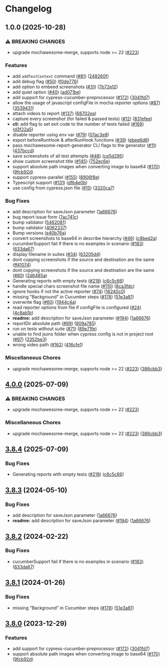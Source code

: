 # Changelog

## 1.0.0 (2025-10-28)


### ⚠ BREAKING CHANGES

* upgrade mochawesome-merge, supports node >= 22 ([#223](https://github.com/CaiqueCoelho/cypress-mochawesome-reporter/issues/223))

### Features

* add `addTestContext` command ([#81](https://github.com/CaiqueCoelho/cypress-mochawesome-reporter/issues/81)) ([248260f](https://github.com/CaiqueCoelho/cypress-mochawesome-reporter/commit/248260f0e31d7063304ddc95c259ee01f92bdcb0))
* add debug flag ([#50](https://github.com/CaiqueCoelho/cypress-mochawesome-reporter/issues/50)) ([f0de776](https://github.com/CaiqueCoelho/cypress-mochawesome-reporter/commit/f0de776b2286fafaa1483ab5f64bbb213185d880))
* add option to embeed screenshots ([#31](https://github.com/CaiqueCoelho/cypress-mochawesome-reporter/issues/31)) ([7b72e12](https://github.com/CaiqueCoelho/cypress-mochawesome-reporter/commit/7b72e123a9a2503b0c69e500ca6b082d926715e9))
* add quiet option ([#40](https://github.com/CaiqueCoelho/cypress-mochawesome-reporter/issues/40)) ([ad071be](https://github.com/CaiqueCoelho/cypress-mochawesome-reporter/commit/ad071be3b3932128fb4019bc75b99e868775dfb1))
* add support for cypress-cucumber-preprocessor ([#172](https://github.com/CaiqueCoelho/cypress-mochawesome-reporter/issues/172)) ([3041fd7](https://github.com/CaiqueCoelho/cypress-mochawesome-reporter/commit/3041fd71a20e2e06bbea034eda7b2a9da59326a9))
* allow the usage of javascript configFile in mocha reporter options ([#87](https://github.com/CaiqueCoelho/cypress-mochawesome-reporter/issues/87)) ([3539431](https://github.com/CaiqueCoelho/cypress-mochawesome-reporter/commit/35394317a027f010344315f74da88691402df46f))
* attach videos to report ([#137](https://github.com/CaiqueCoelho/cypress-mochawesome-reporter/issues/137)) ([68702ea](https://github.com/CaiqueCoelho/cypress-mochawesome-reporter/commit/68702ea9ac451ed315ab753b821eae579b136b31))
* capture every screenshot (for failed & passed tests) ([#12](https://github.com/CaiqueCoelho/cypress-mochawesome-reporter/issues/12)) ([831efee](https://github.com/CaiqueCoelho/cypress-mochawesome-reporter/commit/831efee0280b35343d75178c2f9f7b50abbea1ab))
* **cli:** add flag to set exit code to the number of tests failed ([#169](https://github.com/CaiqueCoelho/cypress-mochawesome-reporter/issues/169)) ([d3f22a5](https://github.com/CaiqueCoelho/cypress-mochawesome-reporter/commit/d3f22a5d53ae98e290e7e12f734755d5ead60ef6))
* disable reporter using env var ([#79](https://github.com/CaiqueCoelho/cypress-mochawesome-reporter/issues/79)) ([07ac3e8](https://github.com/CaiqueCoelho/cypress-mochawesome-reporter/commit/07ac3e8f54e4b16258575a652ab4746fa0890183))
* export beforeRunHook & afterRunHook functions ([#39](https://github.com/CaiqueCoelho/cypress-mochawesome-reporter/issues/39)) ([ebee6d6](https://github.com/CaiqueCoelho/cypress-mochawesome-reporter/commit/ebee6d63299dff30215011870a50d771bb48bbdf))
* pass mochawesome-report-generator CLI flags to the generator ([#11](https://github.com/CaiqueCoelho/cypress-mochawesome-reporter/issues/11)) ([437bccd](https://github.com/CaiqueCoelho/cypress-mochawesome-reporter/commit/437bccd66c965a6cb63b2dbf4db743bdf450e34e))
* save screenshots of all test attempts ([#48](https://github.com/CaiqueCoelho/cypress-mochawesome-reporter/issues/48)) ([ce5d295](https://github.com/CaiqueCoelho/cypress-mochawesome-reporter/commit/ce5d29531666e7e1335bb4aa4524dcc28abf792b))
* show custom screenshot title ([#145](https://github.com/CaiqueCoelho/cypress-mochawesome-reporter/issues/145)) ([752ec6e](https://github.com/CaiqueCoelho/cypress-mochawesome-reporter/commit/752ec6e1236e76a467ef4fa4204574c140057893))
* support absolute path images when converting image to base64 ([#170](https://github.com/CaiqueCoelho/cypress-mochawesome-reporter/issues/170)) ([9fcb92d](https://github.com/CaiqueCoelho/cypress-mochawesome-reporter/commit/9fcb92d712d75939ea574e3d6632655a9495c07d))
* support cypress-parallel ([#155](https://github.com/CaiqueCoelho/cypress-mochawesome-reporter/issues/155)) ([8906f8e](https://github.com/CaiqueCoelho/cypress-mochawesome-reporter/commit/8906f8ec7741c90b44032f365b819d863a9bbd6b))
* Typescript support ([#131](https://github.com/CaiqueCoelho/cypress-mochawesome-reporter/issues/131)) ([dfb4e0b](https://github.com/CaiqueCoelho/cypress-mochawesome-reporter/commit/dfb4e0b2e20642257422abda1276095b1724a42c))
* use config from cypress.json file ([#15](https://github.com/CaiqueCoelho/cypress-mochawesome-reporter/issues/15)) ([3320ca7](https://github.com/CaiqueCoelho/cypress-mochawesome-reporter/commit/3320ca7c6e07870b29dde59d0cd21518cd4dd9d8))


### Bug Fixes

* add description for saveJson parameter ([1a66676](https://github.com/CaiqueCoelho/cypress-mochawesome-reporter/commit/1a666768c89c9981c7647125ef2e45e69ae1d75d))
* bug report issue form ([7ac741c](https://github.com/CaiqueCoelho/cypress-mochawesome-reporter/commit/7ac741cdce1a6ec381e96408ff78083f3ca86fb9))
* bump validator ([5462081](https://github.com/CaiqueCoelho/cypress-mochawesome-reporter/commit/54620818535c6e6b4e7ee0425b76463d91af2a48))
* bump validator ([4062337](https://github.com/CaiqueCoelho/cypress-mochawesome-reporter/commit/40623377a1b20260f7f65880aea290b00b02e965))
* Bump versions ([e40b76a](https://github.com/CaiqueCoelho/cypress-mochawesome-reporter/commit/e40b76a278bb3d2f152ace2f3b2a23e10e7fe540))
* convert screenshots to base64 in describe hierarchy ([#46](https://github.com/CaiqueCoelho/cypress-mochawesome-reporter/issues/46)) ([c8bed2a](https://github.com/CaiqueCoelho/cypress-mochawesome-reporter/commit/c8bed2a7b164ff5177ae0b0b83b43315a001603e))
* cucumberSupport fail if there is no examples in scenario ([#183](https://github.com/CaiqueCoelho/cypress-mochawesome-reporter/issues/183)) ([633da67](https://github.com/CaiqueCoelho/cypress-mochawesome-reporter/commit/633da67f765653e36a2008cd7fcf5da6f41cade2))
* display filename in suites ([#34](https://github.com/CaiqueCoelho/cypress-mochawesome-reporter/issues/34)) ([63205d4](https://github.com/CaiqueCoelho/cypress-mochawesome-reporter/commit/63205d47f3eea644a0425ec859fc6bfa83d79ae2))
* dont copying screenshots if the source and destination are the same ([ff41074](https://github.com/CaiqueCoelho/cypress-mochawesome-reporter/commit/ff41074a35390f0363fd6344d12b19a13995b3c7))
* dont copying screenshots if the source and destination are the same ([#80](https://github.com/CaiqueCoelho/cypress-mochawesome-reporter/issues/80)) ([2d6485a](https://github.com/CaiqueCoelho/cypress-mochawesome-reporter/commit/2d6485a6d12163e5133b0dcb187d4e940efa6e70))
* Generating reports with empty tests ([#218](https://github.com/CaiqueCoelho/cypress-mochawesome-reporter/issues/218)) ([c6c5c66](https://github.com/CaiqueCoelho/cypress-mochawesome-reporter/commit/c6c5c6610fbb76ec788847d51da367ca65a8cae2))
* handle special chars screenshot file name ([#110](https://github.com/CaiqueCoelho/cypress-mochawesome-reporter/issues/110)) ([8ca3fdc](https://github.com/CaiqueCoelho/cypress-mochawesome-reporter/commit/8ca3fdc6ade721632a53ac4fa76365362929e732))
* ignore hooks if not the active reporter ([#74](https://github.com/CaiqueCoelho/cypress-mochawesome-reporter/issues/74)) ([16240c0](https://github.com/CaiqueCoelho/cypress-mochawesome-reporter/commit/16240c02fa6fc8f5bce02a38b9f8edd25cc43009))
* missing "Background" in Cucumber steps ([#178](https://github.com/CaiqueCoelho/cypress-mochawesome-reporter/issues/178)) ([51e3a81](https://github.com/CaiqueCoelho/cypress-mochawesome-reporter/commit/51e3a81c5e783b4f3e4224a34c541b8859dd7cce))
* overwrite flag ([#60](https://github.com/CaiqueCoelho/cypress-mochawesome-reporter/issues/60)) ([1944c4a](https://github.com/CaiqueCoelho/cypress-mochawesome-reporter/commit/1944c4ab1387dc8f5956ce8c027d217fe64cff32))
* read reporter options from file if configFile is configured ([#24](https://github.com/CaiqueCoelho/cypress-mochawesome-reporter/issues/24)) ([4c8ab1b](https://github.com/CaiqueCoelho/cypress-mochawesome-reporter/commit/4c8ab1b04611c44cc554b6b7af98dd267e1bfab0))
* **readme:** add description for saveJson parameter ([#194](https://github.com/CaiqueCoelho/cypress-mochawesome-reporter/issues/194)) ([1a66676](https://github.com/CaiqueCoelho/cypress-mochawesome-reporter/commit/1a666768c89c9981c7647125ef2e45e69ae1d75d))
* reportDir absolute path ([#99](https://github.com/CaiqueCoelho/cypress-mochawesome-reporter/issues/99)) ([909a785](https://github.com/CaiqueCoelho/cypress-mochawesome-reporter/commit/909a785f971d7f11d93a61f9452cf92674563a30))
* run on tests without suite ([#71](https://github.com/CaiqueCoelho/cypress-mochawesome-reporter/issues/71)) ([89e71fe](https://github.com/CaiqueCoelho/cypress-mochawesome-reporter/commit/89e71fe11ef65b91c65e51f1cc078d1a66adbcc9))
* unable to find jsons folder when cypress config is not in project root ([#97](https://github.com/CaiqueCoelho/cypress-mochawesome-reporter/issues/97)) ([3352be3](https://github.com/CaiqueCoelho/cypress-mochawesome-reporter/commit/3352be36939db08066742ca5a2a14907bc28051e))
* wrong video path ([#162](https://github.com/CaiqueCoelho/cypress-mochawesome-reporter/issues/162)) ([416cfe1](https://github.com/CaiqueCoelho/cypress-mochawesome-reporter/commit/416cfe1133217e18278ffc3ee48ca9b656cee524))


### Miscellaneous Chores

* upgrade mochawesome-merge, supports node &gt;= 22 ([#223](https://github.com/CaiqueCoelho/cypress-mochawesome-reporter/issues/223)) ([386cbb3](https://github.com/CaiqueCoelho/cypress-mochawesome-reporter/commit/386cbb351d1e9abf3c144487facfce29a4f1355b))

## [4.0.0](https://github.com/LironEr/cypress-mochawesome-reporter/compare/v3.8.4...v4.0.0) (2025-07-09)


### ⚠ BREAKING CHANGES

* upgrade mochawesome-merge, supports node >= 22 ([#223](https://github.com/LironEr/cypress-mochawesome-reporter/issues/223))

### Miscellaneous Chores

* upgrade mochawesome-merge, supports node &gt;= 22 ([#223](https://github.com/LironEr/cypress-mochawesome-reporter/issues/223)) ([386cbb3](https://github.com/LironEr/cypress-mochawesome-reporter/commit/386cbb351d1e9abf3c144487facfce29a4f1355b))

## [3.8.4](https://github.com/LironEr/cypress-mochawesome-reporter/compare/v3.8.3...v3.8.4) (2025-07-09)


### Bug Fixes

* Generating reports with empty tests ([#218](https://github.com/LironEr/cypress-mochawesome-reporter/issues/218)) ([c6c5c66](https://github.com/LironEr/cypress-mochawesome-reporter/commit/c6c5c6610fbb76ec788847d51da367ca65a8cae2))

## [3.8.3](https://github.com/LironEr/cypress-mochawesome-reporter/compare/v3.8.2...v3.8.3) (2024-05-10)


### Bug Fixes

* add description for saveJson parameter ([1a66676](https://github.com/LironEr/cypress-mochawesome-reporter/commit/1a666768c89c9981c7647125ef2e45e69ae1d75d))
* **readme:** add description for saveJson parameter ([#194](https://github.com/LironEr/cypress-mochawesome-reporter/issues/194)) ([1a66676](https://github.com/LironEr/cypress-mochawesome-reporter/commit/1a666768c89c9981c7647125ef2e45e69ae1d75d))

## [3.8.2](https://github.com/LironEr/cypress-mochawesome-reporter/compare/v3.8.1...v3.8.2) (2024-02-22)


### Bug Fixes

* cucumberSupport fail if there is no examples in scenario ([#183](https://github.com/LironEr/cypress-mochawesome-reporter/issues/183)) ([633da67](https://github.com/LironEr/cypress-mochawesome-reporter/commit/633da67f765653e36a2008cd7fcf5da6f41cade2))

## [3.8.1](https://github.com/LironEr/cypress-mochawesome-reporter/compare/v3.8.0...v3.8.1) (2024-01-26)


### Bug Fixes

* missing "Background" in Cucumber steps ([#178](https://github.com/LironEr/cypress-mochawesome-reporter/issues/178)) ([51e3a81](https://github.com/LironEr/cypress-mochawesome-reporter/commit/51e3a81c5e783b4f3e4224a34c541b8859dd7cce))

## [3.8.0](https://github.com/LironEr/cypress-mochawesome-reporter/compare/v3.7.0...v3.8.0) (2023-12-29)


### Features

* add support for cypress-cucumber-preprocessor ([#172](https://github.com/LironEr/cypress-mochawesome-reporter/issues/172)) ([3041fd7](https://github.com/LironEr/cypress-mochawesome-reporter/commit/3041fd71a20e2e06bbea034eda7b2a9da59326a9))
* support absolute path images when converting image to base64 ([#170](https://github.com/LironEr/cypress-mochawesome-reporter/issues/170)) ([9fcb92d](https://github.com/LironEr/cypress-mochawesome-reporter/commit/9fcb92d712d75939ea574e3d6632655a9495c07d))

